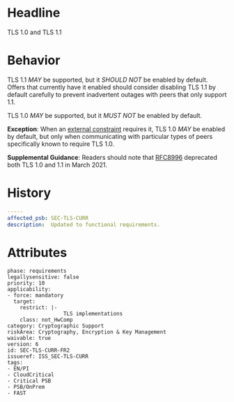 # Headline
TLS 1.0 and TLS 1.1

# Behavior

TLS 1.1 _MAY_ be supported, but it _SHOULD NOT_ be enabled by default. Offers that currently have it enabled should consider disabling TLS 1.1 by default carefully to prevent inadvertent outages with peers that only support 1.1.  

TLS 1.0 _MAY_ be supported, but it _MUST NOT_ be enabled by default.

**Exception**: When an [external constraint](#DEF_ExternalConstraint) requires it, TLS 1.0 _MAY_ be enabled by default, but only when communicating with particular types of peers specifically known to require TLS 1.0. 

**Supplemental Guidance**: Readers should note that [RFC8996](https://tools.ietf.org/html/rfc8996) deprecated both TLS 1.0 and 1.1 in March 2021.
# History

```yaml
-----
affected_psb: SEC-TLS-CURR
description:  Updated to functional requirements. 

```

# Attributes

    phase: requirements
    legallysensitive: false
    priority: 10
    applicability:
    - force: mandatory
      target:
        restrict: |-
                      TLS implementations
        class: not_HwComp
    category: Cryptographic Support
    riskArea: Cryptography, Encryption & Key Management
    waivable: true
    version: 6
    id: SEC-TLS-CURR-FR2
    issueref: ISS_SEC-TLS-CURR
    tags:
    - EN/PI
    - CloudCritical
    - Critical PSB
    - PSB/OnPrem
    - FAST
